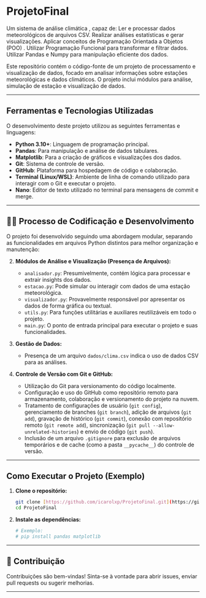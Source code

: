 # ProjetoFinal
Um sistema de análise climática , capaz de: Ler e processar dados meteorológicos de arquivos CSV. Realizar análises estatísticas e gerar visualizações. Aplicar conceitos de Programação Orientada a Objetos (POO) . Utilizar Programação Funcional para transformar e filtrar dados. Utilizar Pandas e Numpy para manipulação eficiente dos dados.

Este repositório contém o código-fonte de um projeto de processamento e visualização de dados, focado em analisar informações sobre estações meteorológicas e dados climáticos. O projeto inclui módulos para análise, simulação de estação e visualização de dados.

---

## Ferramentas e Tecnologias Utilizadas

O desenvolvimento deste projeto utilizou as seguintes ferramentas e linguagens:

* **Python 3.10+**: Linguagem de programação principal.
* **Pandas**: Para manipulação e análise de dados tabulares.
* **Matplotlib**: Para a criação de gráficos e visualizações dos dados.
* **Git**: Sistema de controle de versão.
* **GitHub**: Plataforma para hospedagem de código e colaboração.
* **Terminal (Linux/WSL)**: Ambiente de linha de comando utilizado para interagir com o Git e executar o projeto.
* **Nano**: Editor de texto utilizado no terminal para mensagens de commit e merge.

---

## 👨‍💻 Processo de Codificação e Desenvolvimento

O projeto foi desenvolvido seguindo uma abordagem modular, separando as funcionalidades em arquivos Python distintos para melhor organização e manutenção:

2.  **Módulos de Análise e Visualização (Presença de Arquivos):**
    * `analisador.py`: Presumivelmente, contém lógica para processar e extrair insights dos dados.
    * `estacao.py`: Pode simular ou interagir com dados de uma estação meteorológica.
    * `visualizador.py`: Provavelmente responsável por apresentar os dados de forma gráfica ou textual.
    * `utils.py`: Para funções utilitárias e auxiliares reutilizáveis em todo o projeto.
    * `main.py`: O ponto de entrada principal para executar o projeto e suas funcionalidades.

3.  **Gestão de Dados:**
    * Presença de um arquivo `dados/clima.csv` indica o uso de dados CSV para as análises.


4.  **Controle de Versão com Git e GitHub:**
    * Utilização do Git para versionamento do código localmente.
    * Configuração e uso do GitHub como repositório remoto para armazenamento, colaboração e versionamento do projeto na nuvem.
    * Tratamento de configurações de usuário (`git config`), gerenciamento de branches (`git branch`), adição de arquivos (`git add`), gravação de histórico (`git commit`), conexão com repositório remoto (`git remote add`), sincronização (`git pull --allow-unrelated-histories`) e envio de código (`git push`).
    * Inclusão de um arquivo `.gitignore` para exclusão de arquivos temporários e de cache (como a pasta `__pycache__`) do controle de versão.

---

## Como Executar o Projeto (Exemplo)

1.  **Clone o repositório:**
    ```bash
    git clone [https://github.com/icarolxp/ProjetoFinal.git](https://github.com/icarolxp/ProjetoFinal.git)
    cd ProjetoFinal
    ```
2.  **Instale as dependências:**
    ```bash
    # Exemplo:
    # pip install pandas matplotlib
    ```


---

## 🤝 Contribuição

Contribuições são bem-vindas! Sinta-se à vontade para abrir issues, enviar pull requests ou sugerir melhorias.

---
